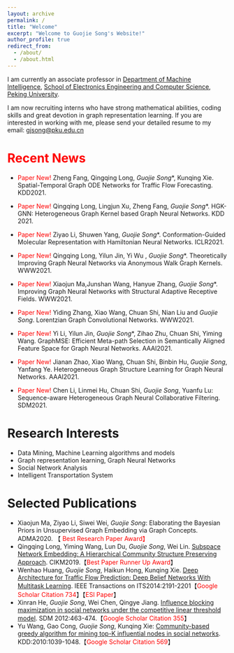 ```yaml
---
layout: archive
permalink: /
title: "Welcome"
excerpt: "Welcome to Guojie Song's Website!"
author_profile: true
redirect_from: 
  - /about/
  - /about.html
---
```


I am currently an associate professor in [Department of Machine Intelligence](https://www.cis.pku.edu.cn), [School of Electronics Engineering and Computer Science](https://eecs.pku.edu.cn), [Peking University](https://www.pku.edu.cn). 

I am now recruiting interns who have strong mathematical abilities, coding skills  and great devotion in  graph representation learning. If you are interested in working with me, please send your detailed resume to my email: [gjsong@pku.edu.cn](mailto:gjsong@pku.edu.cn)


<span style='color:red'>Recent News</span>
======
- <span style="color:red">Paper New!</span> Zheng Fang, Qingqing Long, *Guojie Song**, Kunqing Xie. Spatial-Temporal Graph ODE Networks for Traffic Flow Forecasting. KDD2021.

- <span style="color:red">Paper New!</span> Qingqing Long, Lingjun Xu, Zheng Fang, *Guojie Song**. HGK-GNN: Heterogeneous Graph Kernel based Graph Neural Networks. KDD 2021.

- <span style="color:red">Paper New!</span> Ziyao Li, Shuwen Yang, *Guojie Song**. Conformation-Guided Molecular Representation with Hamiltonian Neural Networks. ICLR2021.

- <span style="color:red">Paper New!</span> 	Qingqing Long, Yilun Jin, Yi Wu , *Guojie Song**. Theoretically Improving Graph Neural Networks via Anonymous Walk Graph Kernels. WWW2021.

- <span style="color:red">Paper New!</span> 	Xiaojun Ma,Junshan Wang, Hanyue Zhang, *Guojie Song**. Improving Graph Neural Networks with Structural Adaptive Receptive Fields. WWW2021.

- <span style="color:red">Paper New!</span>	Yiding Zhang, Xiao Wang, Chuan Shi, Nian Liu and *Guojie Song*. Lorentzian Graph Convolutional Networks. WWW2021.

- <span style="color:red">Paper New!</span> Yi Li, Yilun Jin, *Guojie Song**, Zihao Zhu, Chuan Shi, Yiming Wang. GraphMSE: Efficient Meta-path Selection in Semantically Aligned Feature Space for Graph Neural Networks. AAAI2021.

- <span style="color:red">Paper New!</span>	Jianan Zhao, Xiao Wang, Chuan Shi, Binbin Hu, *Guojie Song*, Yanfang Ye. Heterogeneous Graph Structure Learning for Graph Neural Networks. AAAI2021.

- <span style="color:red">Paper New!</span>	Chen Li, Linmei Hu, Chuan Shi, *Guojie Song*, Yuanfu Lu: Sequence-aware Heterogeneous Graph Neural Collaborative Filtering. SDM2021.



Research Interests
======
- Data Mining,  Machine Learning algorithms and models
- Graph representation learning, Graph Neural Networks
- Social Network Analysis
- Intelligent Transportation System

Selected Publications
======
- Xiaojun Ma, Ziyao Li, Siwei Wei, *Guojie Song*: Elaborating the Bayesian Priors in Unsupervised Graph Embedding via Graph Concepts. ADMA2020. 【<span style="color:red"> Best Research Paper Award】
- Qingqing Long, Yiming Wang, Lun Du, *Guojie Song*, Wei Lin. [Subspace Network Embedding: A Hierarchical Community Structure Preserving Approach](https://dl.acm.org/citation.cfm?doid=3357384.3357947). CIKM2019.【<span style="color:red">Best Paper Runner Up Award</span>】
- Wenhao Huang, *Guojie Song*, Haikun Hong, Kunqing Xie. [Deep Architecture for Traffic Flow Prediction: Deep Belief Networks With Multitask Learning](https://ieeexplore.ieee.org/document/6786503/). IEEE Transactions on ITS2014:2191-2201【<span style="color:red">Google Scholar Citation 734</span>】【<span style="color:red">ESI Paper</span>】
-  Xinran He, *Guojie Song*, Wei Chen, Qingye Jiang. [Influence blocking maximization in social networks under the competitive linear threshold model](https://arxiv.org/abs/1110.4723). SDM 2012:463-474.【<span style="color:red">Google Scholar Citation 355</span>】
- Yu Wang, Gao Cong, *Guojie Song*, Kunqing Xie: [Community-based greedy algorithm for mining top-K influential nodes in social networks](https://dl.acm.org/citation.cfm?doid=1835804.1835935). KDD:2010:1039-1048.【<span style="color:red">Google Scholar Citation 569</span>】
